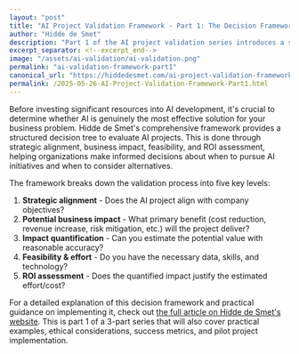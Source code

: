 ```yaml
---
layout: "post"
title: "AI Project Validation Framework - Part 1: The Decision Framework"
author: "Hidde de Smet"
description: "Part 1 of the AI project validation series introduces a structured decision tree framework to assess whether AI is the right solution."
excerpt_separator: <!--excerpt_end-->
image: "/assets/ai-validation/ai-validation.png"
permalink: "ai-validation-framework-part1"
canonical_url: "https://hiddedesmet.com/ai-project-validation-framework-part1"
permalink: /2025-05-26-AI-Project-Validation-Framework-Part1.html
---
```


Before investing significant resources into AI development, it's crucial to determine whether AI is genuinely the most effective solution for your business problem. Hidde de Smet's comprehensive framework provides a structured decision tree to evaluate AI projects.<!--excerpt_end--> This is done through strategic alignment, business impact, feasibility, and ROI assessment, helping organizations make informed decisions about when to pursue AI initiatives and when to consider alternatives.

The framework breaks down the validation process into five key levels:

1. **Strategic alignment** - Does the AI project align with company objectives?
2. **Potential business impact** - What primary benefit (cost reduction, revenue increase, risk mitigation, etc.) will the project deliver?
3. **Impact quantification** - Can you estimate the potential value with reasonable accuracy?
4. **Feasibility & effort** - Do you have the necessary data, skills, and technology?
5. **ROI assessment** - Does the quantified impact justify the estimated effort/cost?

For a detailed explanation of this decision framework and practical guidance on implementing it, check out [the full article on Hidde de Smet's website](https://hiddedesmet.com/ai-project-validation-framework-part1). This is part 1 of a 3-part series that will also cover practical examples, ethical considerations, success metrics, and pilot project implementation.
